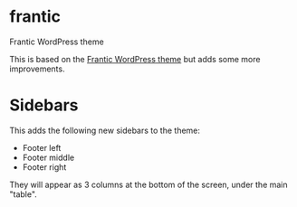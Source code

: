 # frantic
Frantic WordPress theme

This is based on the [Frantic WordPress theme](https://wordpress.org/themes/frantic/) but adds some more improvements.


Sidebars
========

This adds the following new sidebars to the theme:

* Footer left
* Footer middle
* Footer right

They will appear as 3 columns at the bottom of the screen, under the main "table".


